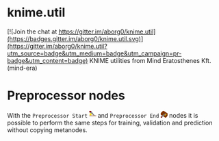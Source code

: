 # knime.util

[![Join the chat at https://gitter.im/aborg0/knime.util](https://badges.gitter.im/aborg0/knime.util.svg)](https://gitter.im/aborg0/knime.util?utm_source=badge&utm_medium=badge&utm_campaign=pr-badge&utm_content=badge)
KNIME utilities from Mind Eratosthenes Kft. (mind-era)

# Preprocessor nodes

With the `Preprocessor Start` ![Preprocessor Start](https://raw.githubusercontent.com/aborg0/knime.util/master/com.mind_era.knime.util/src/com/mind_era/knime/util/preprocessor/PreprocessorStart.png "Preprocessor Start") and `Preprocessor End` ![Preprocessor End](https://raw.githubusercontent.com/aborg0/knime.util/master/com.mind_era.knime.util/src/com/mind_era/knime/util/preprocessor/PreprocessorEnd.png "Preprocessor End") nodes it is possible to perform the same steps for
training, validation and prediction without copying metanodes.

